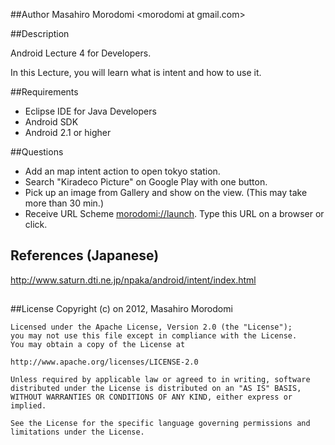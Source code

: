 ##Author
Masahiro Morodomi &lt;morodomi at gmail.com&gt;

##Description

Android Lecture 4 for Developers.

In this Lecture, you will learn what is intent and how to use it.

##Requirements
 * Eclipse IDE for Java Developers
 * Android SDK
 * Android 2.1 or higher

##Questions
 * Add an map intent action to open tokyo station.
 * Search "Kiradeco Picture" on Google Play with one button.
 * Pick up an image from Gallery and show on the view. (This may take more than 30 min.)
 * Receive URL Scheme <a href="morodomi://launch">morodomi://launch</a>. Type this URL on a browser or click.

## References (Japanese)
http://www.saturn.dti.ne.jp/npaka/android/intent/index.html

## 
##License
    Copyright (c) on 2012, Masahiro Morodomi

    Licensed under the Apache License, Version 2.0 (the "License");
    you may not use this file except in compliance with the License.
    You may obtain a copy of the License at

    http://www.apache.org/licenses/LICENSE-2.0

    Unless required by applicable law or agreed to in writing, software
    distributed under the License is distributed on an "AS IS" BASIS,
    WITHOUT WARRANTIES OR CONDITIONS OF ANY KIND, either express or
    implied.

    See the License for the specific language governing permissions and
    limitations under the License.